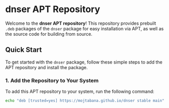 # dnser APT Repository

Welcome to the **dnser APT repository**! This repository provides prebuilt `.deb` packages of the `dnser` package for easy installation via APT, as well as the source code for building from source.

## Quick Start

To get started with the `dnser` package, follow these simple steps to add the APT repository and install the package.

### 1. Add the Repository to Your System

To add this APT repository to your system, run the following command:

```bash
echo "deb [trusted=yes] https://mojtabana.github.io/dnser stable main" | sudo tee /etc/apt/sources.list.d/dnser.list
